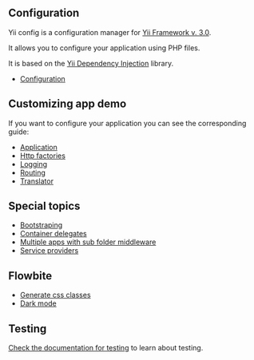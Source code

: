 ## Configuration

Yii config is a configuration manager for [Yii Framework v. 3.0](https://www.yiiframework.com/).

It allows you to configure your application using PHP files.

It is based on the [Yii Dependency Injection](https://github.com/yiisoft/di) library.

- [Configuration](/docs/guide/config.md)

## Customizing app demo

If you want to configure your application you can see the corresponding guide:

- [Application](/docs/guide/application.md) 
- [Http factories](/docs/guide/psr17.md)
- [Logging](/docs/guide/logger.md)
- [Routing](/docs/guide/routing.md)
- [Translator](/docs/guide/translator.md)

## Special topics

- [Bootstraping](/docs/guide/bootstraping.md)
- [Container delegates](/docs/guide/delegates.md)
- [Multiple apps with sub folder middleware](/docs/guide/multiple-apps.md)
- [Service providers](/docs/guide/service-provider.md)

## Flowbite 

- [Generate css classes](/docs/guide/flowbite/generate-css-classes.md)
- [Dark mode](/docs/guide/flowbite/dark-mode.md)

## Testing

[Check the documentation for testing](testing.md) to learn about testing.
